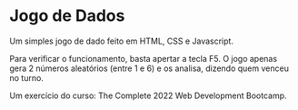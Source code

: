 # Jogo de Dados

Um simples jogo de dado feito em HTML, CSS e Javascript. 

Para verificar o funcionamento, basta apertar a tecla F5. O jogo apenas gera 2 números aleatórios (entre 1 e 6) e os analisa, dizendo quem venceu no turno.

Um exercício do curso: The Complete 2022 Web Development Bootcamp.
